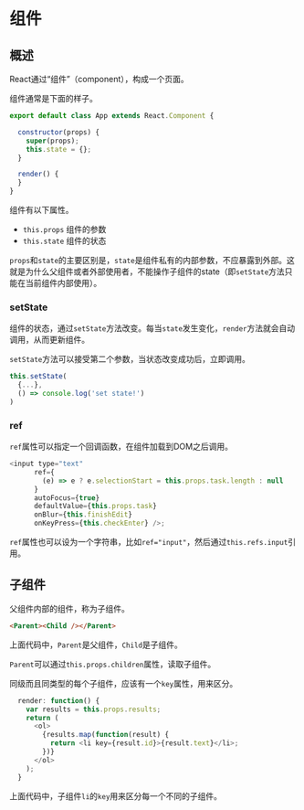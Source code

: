 # 组件

## 概述

React通过“组件”（component），构成一个页面。

组件通常是下面的样子。

```javascript
export default class App extends React.Component {

  constructor(props) {
    super(props);
    this.state = {};
  }

  render() {
  }
}
```

组件有以下属性。

- `this.props` 组件的参数
- `this.state` 组件的状态

`props`和`state`的主要区别是，`state`是组件私有的内部参数，不应暴露到外部。这就是为什么父组件或者外部使用者，不能操作子组件的state（即`setState`方法只能在当前组件内部使用）。

### setState

组件的状态，通过`setState`方法改变。每当`state`发生变化，`render`方法就会自动调用，从而更新组件。

`setState`方法可以接受第二个参数，当状态改变成功后，立即调用。

```javascript
this.setState(
  {...},
  () => console.log('set state!')
)
```

### ref

`ref`属性可以指定一个回调函数，在组件加载到DOM之后调用。

```javascript
<input type="text"
      ref={
        (e) => e ? e.selectionStart = this.props.task.length : null
      }
      autoFocus={true}
      defaultValue={this.props.task}
      onBlur={this.finishEdit}
      onKeyPress={this.checkEnter} />;
```

`ref`属性也可以设为一个字符串，比如`ref="input"`，然后通过`this.refs.input`引用。

## 子组件

父组件内部的组件，称为子组件。

```html
<Parent><Child /></Parent>
```

上面代码中，`Parent`是父组件，`Child`是子组件。

`Parent`可以通过`this.props.children`属性，读取子组件。

同级而且同类型的每个子组件，应该有一个`key`属性，用来区分。

```javascript
  render: function() {
    var results = this.props.results;
    return (
      <ol>
        {results.map(function(result) {
          return <li key={result.id}>{result.text}</li>;
        })}
      </ol>
    );
  }
```

上面代码中，子组件`li`的`key`用来区分每一个不同的子组件。
